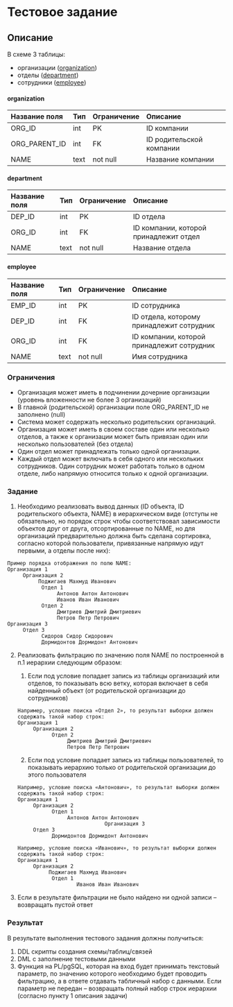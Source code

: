 # Тестовое задание

## Описание

В схеме 3 таблицы:
- организации ([organization](#organization))
- отделы ([department](#department))
- сотрудники ([employee](#employee))

#### organization

| Название поля | Тип  | Ограничение | Описание                 |
|:--------------|:-----|:------------|:-------------------------|
| ORG_ID        | int  | PK          | ID компании              |
| ORG_PARENT_ID | int  | FK          | ID родительской компании |
| NAME          | text | not null    | Название компании        |

#### department

| Название поля | Тип  | Ограничение | Описание                               |
|:--------------|:-----|:------------|:---------------------------------------|
| DEP_ID        | int  | PK          | ID отдела                              |
| ORG_ID        | int  | FK          | ID компании, которой принадлежит отдел |
| NAME          | text | not null    | Название отдела                        |

#### employee

| Название поля | Тип  | Ограничение | Описание                                   |
|:--------------|:-----|:------------|:-------------------------------------------|
| EMP_ID        | int  | PK          | ID сотрудника                              |
| DEP_ID        | int  | FK          | ID отдела, которому принадлежит сотрудник  |
| ORG_ID        | int  | FK          | ID компании, которой принадлежит сотрудник |
| NAME          | text | not null    | Имя сотрудника                             |

### Ограничения

- Организация может иметь в подчинении дочерние организации (уровень
  вложенности не более 3 организаций)
- В главной (родительской) организации поле ORG_PARENT_ID не заполнено
  (null)
- Система может содержать несколько родительских организаций.
- Организация может иметь в своем составе один или несколько отделов, а
  также к организации может быть привязан один или несколько
  пользователей (без отдела)
- Один отдел может принадлежать только одной организации.
- Каждый отдел может включать в себя одного или нескольких сотрудников.
  Один сотрудник может работать только в одном отделе, либо напрямую
  относится только к одной организации.

### Задание

1. Необходимо реализовать вывод данных (ID объекта, ID родительского
   объекта, NAME) в иерархическом виде (отступы не обязательно, но
   порядок строк чтобы соответствовал зависимости объектов друг от
   друга, отсортированные по NAME, но для организаций предварительно
   должна быть сделана сортировка, согласно которой пользователи,
   привязанные напрямую идут первыми, а отделы после них):

`````
Пример порядка отображения по полю NAME:
Организация 1
     Организация 2
          Поджигаев Махмуд Иванович
           Отдел 1
                Антонов Антон Антонович
                Иванов Иван Иванович
           Отдел 2 
                Дмитриев Дмитрий Дмитриевич
                Петров Петр Петрович
Организация 3
     Отдел 3
           Сидоров Сидор Сидорович
           Дормидонтов Дормидонт Антонович
`````

2. Реализовать фильтрацию по значению поля NAME по построенной в п.1
   иерархии следующим образом:
   1. Если под условие попадает запись из таблицы организаций или
      отделов, то показывать всю ветку, которая включает в себя
      найденный объект (от родительской организации до сотрудников)
    `````
    Например, условие поиска «Отдел 2», то результат выборки должен содержать такой набор строк:
    Организация 1
         Организация 2
               Отдел 2 
                    Дмитриев Дмитрий Дмитриевич
                    Петров Петр Петрович
    `````

   2. Если под условие попадает запись из таблицы пользователей, то показывать иерархию только от родительской организации до этого пользователя
    `````
    Например, условие поиска «Антонович», то результат выборки должен содержать такой набор строк:
    Организация 1
         Организация 2
               Отдел 1
                    Антонов Антон Антонович
                                Организация 3
         Отдел 3
               Дормидонтов Дормидонт Антонович
    `````
    `````
    Например, условие поиска «Иванович», то результат выборки должен содержать такой набор строк:
    Организация 1
         Организация 2
              Поджигаев Махмуд Иванович
               Отдел 1
                       Иванов Иван Иванович
    `````
3. Если в результате фильтрации не было найдено ни одной записи – возвращать пустой ответ

### Результат
В результате выполнения тестового задания должны получиться:
1)	DDL скрипты создания схемы/таблиц/связей
2)	DML с заполнение тестовыми данными
3)	Функция на PL/pgSQL, которая на вход будет принимать текстовый параметр, по значению которого необходимо будет проводить фильтрацию, а в ответе отдавать табличный набор с данными. Если параметр не передан – возвращать полный набор строк иерархии (согласно пункту 1 описания задачи)

